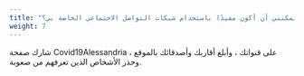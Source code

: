 ```yaml
---
title: "كيف يمكنني أن أكون مفيدًا باستخدام شبكات التواصل الاجتماعي الخاصة بي؟"
weight: 7
---
```


شارك صفحة Covid19Alessandria على قنواتك ، وأبلغ أقاربك وأصدقائك بالموقع ، وحذر الأشخاص الذين تعرفهم من صعوبة.
